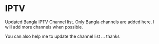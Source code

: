 # IPTV
Updated Bangla IPTV Channel list.
Only Bangla channels are added here.
I will add more channels when possible.

You can also help me to update the channel list ... thanks
